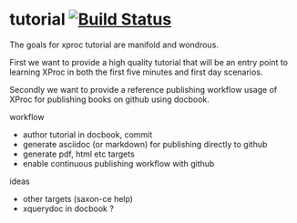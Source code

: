 # tutorial [![Build Status](https://magnum.travis-ci.com/xquery/xproc-tutorial.svg?token=UNXhdYp7dYgp5Vyh8ZNz&branch=master)](https://magnum.travis-ci.com/xquery/xproc-tutorial)

The goals for xproc tutorial are manifold and wondrous.

First we want to provide a high quality tutorial that will be an entry point to learning XProc in both the first five minutes and first day scenarios. 

Secondly we want to provide a reference publishing workflow usage of XProc for publishing books on github using docbook.

workflow
* author tutorial in docbook, commit
* generate asciidoc (or markdown) for publishing directly to github
* generate pdf, html etc targets 
* enable continuous publishing workflow with github

ideas
* other targets (saxon-ce help)
* xquerydoc in docbook ?

